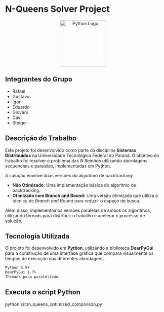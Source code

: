 # N-Queens Solver Project

<p align="center">
  <img src="https://upload.wikimedia.org/wikipedia/commons/c/c3/Python-logo-notext.svg" alt="Python Logo" width="150">
</p>

## Integrantes do Grupo

- Rafael
- Gustavo
- Igor
- Eduardo
- Giovani
- Davi
- Steiger

## Descrição do Trabalho

Este projeto foi desenvolvido como parte da disciplina **Sistemas Distribuídos** na Universidade Tecnológica Federal do Paraná. O objetivo do trabalho foi resolver o problema das *N Rainhas* utilizando abordagens sequenciais e paralelas, implementadas em Python.

A solução envolve duas versões do algoritmo de backtracking:

- **Não Otimizado:** Uma implementação básica do algoritmo de backtracking.
- **Otimizado com Branch and Bound:** Uma versão otimizada que utiliza a técnica de *Branch and Bound* para reduzir o espaço de busca.

Além disso, implementamos versões paralelas de ambos os algoritmos, utilizando threads para distribuir o trabalho e acelerar o processo de solução.

## Tecnologia Utilizada

O projeto foi desenvolvido em **Python**, utilizando a biblioteca **DearPyGui** para a construção de uma interface gráfica que compara visualmente os tempos de execução das diferentes abordagens.

```bash
Python 3.9+
DearPyGui 1.7+
Threads para paralelismo
```
## Executa o script Python
python src\n_queens_optimized_comparison.py
